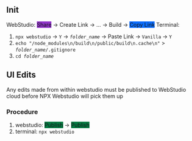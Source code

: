 ## Init

WebStudio: <span style="background-color: #9035c8">Share</span> -> Create Link -> ... -> Build -> <span style="background-color: #096cfe">Copy Link</span>
Terminal:

1. `npx webstudio` -> `Y` -> _`folder_name`_ -> Paste Link -> `Vanilla` -> `Y`
1. `echo "/node_modules\n/build\n/public/build\n.cache\n"` > _`folder_name`_`/.gitignore`
1. `cd `_`folder_name`_

## UI Edits

Any edits made from within webstudio must be published to WebStudio cloud before NPX Webstudio will pick them up

### Procedure

1. webstudio: <span style="background-color: #007a42">Publish</span> -> <span style="background-color: #007a42">Publish</span>
2. terminal: `npx webstudio`
